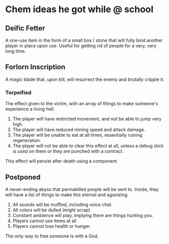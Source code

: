 # Chem ideas he got while @ school

## Deific Fetter
A one-use item in the form of a small box / stone that will fully bind another player in place upon use. Useful for getting rid of people for a very, very long time.

## Forlorn Inscription
A magic blade that, upon kill, will resurrect the enemy and brutally cripple it.

### Torpeified
The effect given to the victim, with an array of things to make someone's experience a living hell.

1) The player will have restricted movement, and not be able to jump very high.
2) The player will have reduced mining speed and attack damage.
3) The player will be unable to eat at all times, essentially ruining regeneration.
4) The player will not be able to clear this effect at all, unless a debug stick is used on them or they are punched with a contract.

This effect will persist after death using a component.

## Postponed
A never-ending abyss that permakilled people will be sent to. Inside, they will have a list of things to make this eternal and agonizing.

1) All sounds will be muffled, including voice chat.
2) All colors will be dulled (might scrap)
3) Constant ambience will play, implying there are things hunting you.
4) Players cannot use items at all
5) Players cannot lose health or hunger.

The only way to free someone is with a God.
